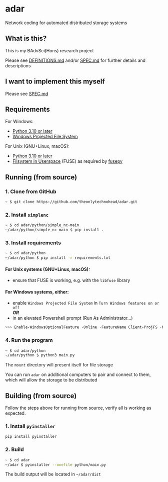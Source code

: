 # adar

Network coding for automated distributed storage systems

## What is this?

This is my BAdvSci(Hons) research project

Please see [DEFINITIONS.md](DEFINITIONS.md) and/or [SPEC.md](SPEC.md) for further details and descriptions

## I want to implement this myself

Please see [SPEC.md](SPEC.md)

## Requirements

For Windows:
- [Python 3.10 or later](https://www.python.org/downloads/)
- [Windows Projected File System](https://learn.microsoft.com/en-us/windows/win32/projfs/projected-file-system)

For Unix (GNU+Linux, macOS):
- [Python 3.10 or later](https://www.python.org/downloads/)
- [Filsystem in Userspace](https://www.kernel.org/doc/html/next/filesystems/fuse.html) (FUSE) as required by [fusepy](https://github.com/fusepy/fusepy)

## Running (from source)

### 1. Clone from GitHub

```sh
~ $ git clone https://github.com/theonlytechnohead/adar.git
```

### 2. Install `simplenc`

```sh
~ $ cd adar/python/simple_nc-main
~/adar/python/simple_nc-main $ pip install .
```

### 3. Install requirements

```sh
~ $ cd adar/python
~/adar/python $ pip install -r requirements.txt
```

#### For Unix systems (GNU+Linux, macOS):
- ensure that FUSE is working, e.g. with the `libfuse` library

#### For Windows systems, either:
- enable `Windows Projected File System` in `Turn Windows features on or off`  
***OR***  
- in an elevated Powershell prompt (Run As Administrator...)  
```powershell
>>> Enable-WindowsOptionalFeature -Online -FeatureName Client-ProjFS -NoRestart
```

### 4. Run the program

```sh
~ $ cd adar/python
~/adar/python $ python3 main.py
```

The `mount` directory will present itself for file storage

You can run `adar` on additional computers to pair and connect to them, which will allow the storage to be distributed


## Building (from source)

Follow the steps above for running from source, verify all is working as expected.

### 1. Install `pyinstaller`

```sh
pip install pyinstaller
```

### 2. Build

```sh
~ $ cd adar
~/adar $ pyinstaller --onefile python/main.py
```

The build output will be located in `~/adar/dist`
